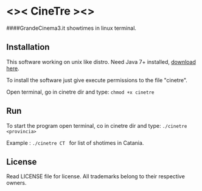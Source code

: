 # <>< CineTre ><>

####GrandeCinema3.it showtimes in linux terminal.



## Installation

This software working on unix like distro.
Need Java 7+ installed, [download here](http://java.com/en/download/).


To install the software just give execute permissions to the file "cinetre".

Open terminal, go in cinetre dir and type:  `` chmod +x cinetre ``


## Run
To start the program open terminal, co in cinetre dir and type:
``./cinetre <provincia> `` 

Example : ``./cinetre CT `` for list of shotimes in Catania.


## License
Read LICENSE file for license.
All trademarks belong to their respective owners.
